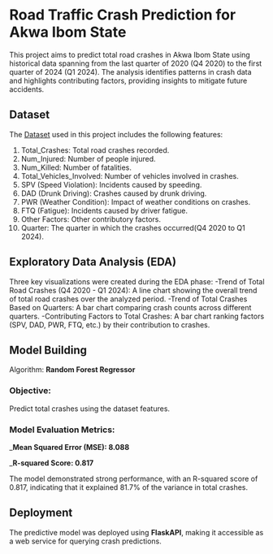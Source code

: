 # Road Traffic Crash Prediction for Akwa Ibom State

This project aims to predict total road crashes in Akwa Ibom State using historical data spanning from the last quarter of 2020 (Q4 2020) to the first quarter of 2024 (Q1 2024). The analysis identifies patterns in crash data and highlights contributing factors, providing insights to mitigate future accidents.

## Dataset

The <a href = "https://github.com/Etini2000/Akwa_Ibom_road_crashes_project/blob/main/Nigerian_Road_Traffic_Crashes_2020_2024.csv">Dataset</a> used in this project includes the following features:
1. Total_Crashes: Total road crashes recorded.
2. Num_Injured: Number of people injured.
3. Num_Killed: Number of fatalities.
4. Total_Vehicles_Involved: Number of vehicles involved in crashes.
5. SPV (Speed Violation): Incidents caused by speeding.
6. DAD (Drunk Driving): Crashes caused by drunk driving.
7. PWR (Weather Condition): Impact of weather conditions on crashes.
8. FTQ (Fatigue): Incidents caused by driver fatigue.
9. Other Factors: Other contributory factors.
10. Quarter: The quarter in which the crashes occurred(Q4 2020 to Q1 2024).

## Exploratory Data Analysis (EDA)

Three key visualizations were created during the EDA phase:
-Trend of Total Road Crashes (Q4 2020 - Q1 2024): A line chart showing the overall trend of total road crashes over the analyzed period.
-Trend of Total Crashes Based on Quarters: A bar chart comparing crash counts across different quarters.
-Contributing Factors to Total Crashes: A bar chart ranking factors (SPV, DAD, PWR, FTQ, etc.) by their contribution to crashes.

## Model Building
Algorithm: 
**Random Forest Regressor**

### Objective: 
Predict total crashes using the dataset features.

### Model Evaluation Metrics:
_**Mean Squared Error (MSE): 8.088**

_**R-squared Score: 0.817**

The model demonstrated strong performance, with an R-squared score of 0.817, indicating that it explained 81.7% of the variance in total crashes.

## Deployment

The predictive model was deployed using **FlaskAPI**, making it accessible as a web service for querying crash predictions.
